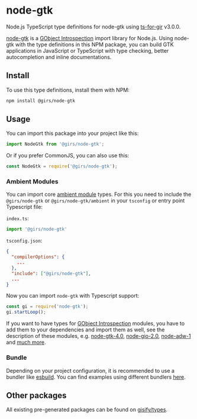 
# node-gtk

Node.js TypeScript type definitions for node-gtk using [ts-for-gir](https://github.com/gjsify/ts-for-gir) v3.0.0.

[node-gtk](https://github.com/romgrk/node-gtk) is a [GObject Introspection](https://gi.readthedocs.io/en/latest/) import library for Node.js. Using node-gtk with the type definitions in this NPM package, you can build GTK applications in JavaScript or TypeScript with type checking, better autocompletion and inline documentations.

## Install

To use this type definitions, install them with NPM:
```bash
npm install @girs/node-gtk
```


## Usage

You can import this package into your project like this:
```ts
import NodeGtk from '@girs/node-gtk';
```

Or if you prefer CommonJS, you can also use this:
```ts
const NodeGtk = require('@girs/node-gtk');
```

### Ambient Modules

You can import core [ambient module](https://github.com/gjsify/ts-for-gir/tree/main/packages/cli#ambient-modules) types.
For this you need to include the `@girs/node-gtk` or `@girs/node-gtk/ambient` in your `tsconfig` or entry point Typescript file:
    
`index.ts`:
```ts
import '@girs/node-gtk'
```

`tsconfig.json`:
```json
{
  "compilerOptions": {
    ...
  },
  "include": ["@girs/node-gtk"],
  ...
}
```

Now you can import `node-gtk` with Typescript support:
```ts
const gi = require('node-gtk');
gi.startLoop();
```

If you want to have types for [GObject Introspection](https://gi.readthedocs.io/en/latest/) modules, you have to add them to your dependencies and import them as well, see the description of these modules, e.g. [node-gtk-4.0](https://www.npmjs.com/package/@girs/node-gtk-4.0), [node-gio-2.0](https://www.npmjs.com/package/@girs/node-gio-2.0), [node-adw-1](https://www.npmjs.com/package/@girs/node-adw-1) and [much more](https://github.com/gjsify/types).

### Bundle

Depending on your project configuration, it is recommended to use a bundler like [esbuild](https://esbuild.github.io/). You can find examples using different bundlers [here](https://github.com/gjsify/ts-for-gir/tree/main/examples).

## Other packages

All existing pre-generated packages can be found on [gjsify/types](https://github.com/gjsify/types).

